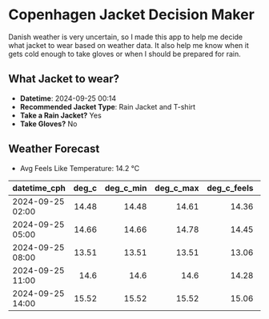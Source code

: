 
# Copenhagen Jacket Decision Maker

Danish weather is very uncertain, so I made this app to help me decide what jacket to wear based on weather data. 
It also help me know when it gets cold enough to take gloves or when I should be prepared for rain.

## What Jacket to wear?

- **Datetime**: 2024-09-25 00:14
- **Recommended Jacket Type**: Rain Jacket and T-shirt
- **Take a Rain Jacket?** Yes
- **Take Gloves?** No

## Weather Forecast
- Avg Feels Like Temperature: 14.2 °C

| datetime_cph     |   deg_c |   deg_c_min |   deg_c_max |   deg_c_feels | weather   | wind   | rain   |
|:-----------------|--------:|------------:|------------:|--------------:|:----------|:-------|:-------|
| 2024-09-25 02:00 |   14.48 |       14.48 |       14.61 |         14.36 | Rain      | High   | Low    |
| 2024-09-25 05:00 |   14.66 |       14.66 |       14.78 |         14.45 | Rain      | High   | Low    |
| 2024-09-25 08:00 |   13.51 |       13.51 |       13.51 |         13.06 | Clouds    | High   | None   |
| 2024-09-25 11:00 |   14.6  |       14.6  |       14.6  |         14.28 | Rain      | High   | Low    |
| 2024-09-25 14:00 |   15.52 |       15.52 |       15.52 |         15.06 | Rain      | High   | Low    |
        